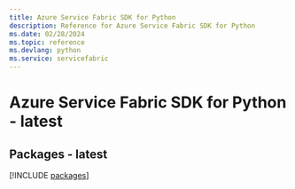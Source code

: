 ```yaml
---
title: Azure Service Fabric SDK for Python
description: Reference for Azure Service Fabric SDK for Python
ms.date: 02/28/2024
ms.topic: reference
ms.devlang: python
ms.service: servicefabric
---
```

# Azure Service Fabric SDK for Python - latest
## Packages - latest
[!INCLUDE [packages](service-fabric-index.md)]